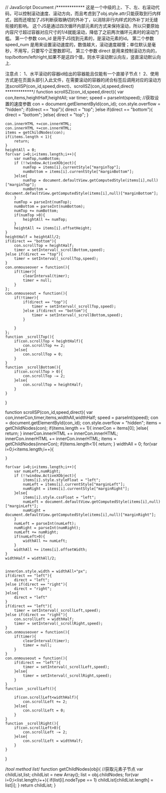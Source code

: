 // JavaScript Document
/*************
这是一个中级的上、下、左、右滚动代码，可以控制滚动速度、滚动方向，而且考虑到了obj.style.attr只能获取到行内样式，因而还增加了JS判断获取确切的外补丁，以消除非行内样式的外补丁对无缝衔接的影响。
这个JS是通过四次循环内部元素的方式来保持滚动，所以只要原始内容尺寸超过容器对应尺寸的1/4就能滚动，降低了之前两次循环元素时的滚动门槛。
第一个参数 con_id 是用于JS找到元素的，是滚动元素的id。
第二个参数 speed_num 是用来设置滚动速度的，数值越大，滚动速度越慢；单位默认是毫秒，不用写，只要写个正整数即可。
第三个参数 direct 是用来控制滚动方向的，top/bottom/left/right,如果不是这四个值，则水平滚动默认向左，竖直滚动默认向上.


注意点：
1、水平滚动的容器id给出的容器能且仅能有一个直接子节点！
2、使用方式是在页面头部引入此文件，在需要滚动的容器的闭合标签后调用对应的滚动方法scrollSP(con_id,speed,direct)、scrollSZ(con_id,speed,direct)
*************/
function scrollSZ(con_id,speed,direct){
	var con,items,heightHalf,heightAll;
	var timer;
	speed = parseInt(speed);					//获取设置的速度参数
	con = document.getElementById(con_id);
	con.style.overflow = "hidden";
	if(direct == "top"){
		direct = "top";
	}else if(direct == "bottom"){
		direct = "bottom";
	}else{
		direct = "top";
	}
	
	con.innerHTML +=con.innerHTML;
	con.innerHTML +=con.innerHTML;
	items = getChildNodes(con);
	if(items.length < 1){
		return;
	}
	heightAll = 0;
	for(var i=0;i<items.length;i++){
		var numTop,numBottom;
		if (!!window.ActiveXObject){
			numTop = items[i].currentStyle["marginTop"];
			numBottom = items[i].currentStyle["marginBottom"];
		}else{
			numTop = document.defaultView.getComputedStyle(items[i],null)["marginTop"];
			numBottom = document.defaultView.getComputedStyle(items[i],null)["marginBottom"];
		}
		numTop = parseInt(numTop);
		numBottom = parseInt(numBottom);
		numTop += numBottom;
		if(numTop >0){
			heightAll += numTop;
		}
		heightAll += items[i].offsetHeight;
	}
	heightHalf = heightAll/2;
	if(direct == "bottom"){
		con.scrollTop = heightHalf;
		timer = setInterval(_scrollBottom,speed);		
	}else if(direct == "top"){
		timer = setInterval(_scrollTop,speed);
	}
	con.onmouseover = function(){
		if(timer){
			clearInterval(timer);
			timer = null;
		}
	};
	con.onmouseout = function(){
		if(!timer){
			if(direct == "top"){
				timer = setInterval(_scrollTop,speed);
			}else if(direct == "bottom"){
				timer = setInterval(_scrollBottom,speed);
			}
			
		}
	};
	function _scrollTop(){
		if(con.scrollTop < heightHalf){
			con.scrollTop += 2;
		}else{
			con.scrollTop = 0;
		}
	}
	function _scrollBottom(){
		if(con.scrollTop > 0){
			con.scrollTop -= 2;
		}else{
			con.scrollTop = heightHalf;
		}
	}
}

function scrollSP(con_id,speed,direct){
	var con,innerCon,timer,items,widthAll,widthHalf;
	speed = parseInt(speed);
	con = document.getElementById(con_id);
	con.style.overflow = "hidden";
	items = getChildNodes(con);
	if(items.length == 1){
		innerCon = items[0];
	}else{	
		return;
	}
	innerCon.innerHTML += innerCon.innerHTML;
	innerCon.innerHTML += innerCon.innerHTML;
	items = getChildNodes(innerCon);
	if(items.length<1){
		return;
	}
	widthAll = 0;
	for(var i=0;i<items.length;i++){
		
	}
	
	for(var i=0;i<items.length;i++){
		var numLeft,numRight;
		if (!!window.ActiveXObject){
			items[i].style.styleFloat = "left";
			numLeft = items[i].currentStyle["marginLeft"];
			numRight = items[i].currentStyle["marginRight"];
		}else{
			items[i].style.cssFloat = "left";
			numLeft = document.defaultView.getComputedStyle(items[i],null)["marginLeft"];
			numRight = document.defaultView.getComputedStyle(items[i],null)["marginRight"];
		} 
		numLeft = parseInt(numLeft);
		numRight = parseInt(numRight);
		numLeft += numRight;
		if(numLeft>0){
			widthAll += numLeft;
		}
		widthAll += items[i].offsetWidth;
	}
	widthHalf = widthAll/2;
	
	
	innerCon.style.width = widthAll+"px";
	if(direct == "left"){
		direct = "left";
	}else if(direct == "right"){
		direct = "right";
	}else{
		direct = "left"
	}
	if(direct == "left"){
		timer = setInterval(_scrollLeft,speed);
	}else if(direct == "right"){
		con.scrollLeft = widthHalf;
		timer = setInterval(_scrollRight,speed);
	}
	con.onmouseover = function(){
		if(timer){
			clearInterval(timer);
			timer = null;
		}
	}
	con.onmouseout = function(){
		if(direct == "left"){
			timer = setInterval(_scrollLeft,speed);
		}else{
			timer = setInterval(_scrollRight,speed);
		}
	}
	function _scrollLeft(){
		
		if(con.scrollLeft<widthHalf){
			con.scrollLeft += 2;
		}else{
			con.scrollLeft = 0;
		}
	}
	function _scrollRight(){
		if(con.scrollLeft>0){
			con.scrollLeft -= 2;
		}else{
			con.scrollLeft = widthHalf;
		}
	}
}

/*tool method list*/
function getChildNodes(obj){						//获取元素子节点
	var childList,list;
	childList = new Array();
	list = obj.childNodes;
	for(var i=0;i<list.length;i++){
		if(list[i].nodeType == 1)
		childList[childList.length] = list[i];
	}
	return childList;
}
